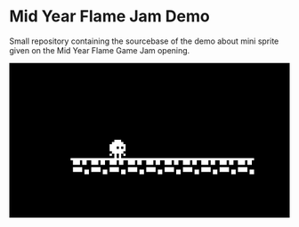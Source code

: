 # Mid Year Flame Jam Demo

Small repository containing the sourcebase of the demo about mini sprite given on
the Mid Year Flame Game Jam opening.

![](screenshoot.png)
